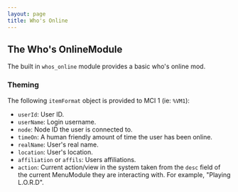 ```yaml
---
layout: page
title: Who's Online
---
```

## The Who's OnlineModule
The built in `whos_online` module provides a basic who's online mod.

### Theming
The following `itemFormat` object is provided to MCI 1 (ie: `%VM1`):
* `userId`: User ID.
* `userName`: Login username.
* `node`: Node ID the user is connected to.
* `timeOn`: A human friendly amount of time the user has been online.
* `realName`: User's real name.
* `location`: User's location.
* `affiliation` or `affils`: Users affiliations.
* `action`: Current action/view in the system taken from the `desc` field of the current MenuModule they are interacting with. For example, "Playing L.O.R.D".

